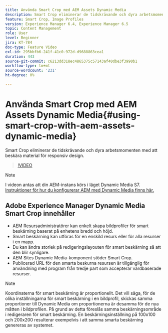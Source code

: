 ```yaml
---
title: Använda Smart Crop med AEM Assets Dynamic Media
description: Smart Crop eliminerar de tidskrävande och dyra arbetsmomenten med att beskära material för responsiv design.
feature: Smart Crop, Image Profiles
version: Experience Manager 6.4, Experience Manager 6.5
topic: Content Management
role: User
level: Beginner
jira: KT-784
doc-type: Feature Video
exl-id: 295bbfb6-241f-41c0-972d-d9688863cea1
duration: 443
source-git-commit: c6213dd318ec4865375c57143af40dbe3f3990b1
workflow-type: tm+mt
source-wordcount: '231'
ht-degree: 0%

---
```


# Använda Smart Crop med AEM Assets Dynamic Media{#using-smart-crop-with-aem-assets-dynamic-media}

Smart Crop eliminerar de tidskrävande och dyra arbetsmomenten med att beskära material för responsiv design.

>[!VIDEO](https://video.tv.adobe.com/v/21519?quality=12&learn=on)

>[!NOTE]
>
>I videon antas att din AEM-instans körs i läget Dynamic Media S7. [Instruktioner för hur du konfigurerar AEM med Dynamic Media finns här.](https://helpx.adobe.com/se/experience-manager/6-3/assets/using/config-dynamic-fp-14410.html)

## Adobe Experience Manager Dynamic Media Smart Crop innehåller

* AEM Resursadministratörer kan enkelt skapa bildprofiler för smart beskärning baserat på enhetens bredd och höjd.
* Smart beskärning kan utföras för en enskild resurs eller för alla resurser i en mapp.
* Du kan ändra storlek på redigeringslayouten för smart beskärning så att den blir synligare.
* AEM Sites Dynamic Media-komponent stöder Smart Crop.
* Publicerad URL för den smarta beskurna resursen är tillgänglig för användning med program från tredje part som accepterar värdbaserade resurser.

>[!NOTE]
>
>Koordinaterna för smart beskärning är proportionellt. Det vill säga, för de olika inställningarna för smart beskärning i en bildprofil, skickas samma proportioner till Dynamic Media om proportionerna är desamma för de nya måtten i bildprofilen. På grund av detta föreslås samma beskärningsområde i redigeraren för smart beskärning. En beskärningsinställning på 100x100 och 200x200 resulterar exempelvis i att samma smarta beskärning genereras av systemet.
